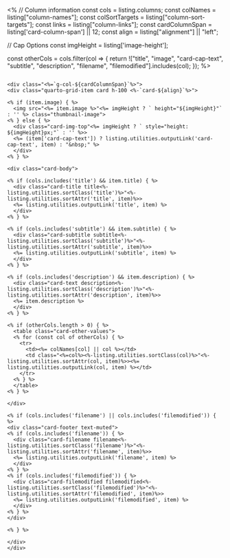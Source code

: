 <%
// Column information
const cols = listing.columns;
const colNames = listing["column-names"];
const colSortTargets = listing["column-sort-targets"];
const links = listing["column-links"];
const cardColumnSpan = listing['card-column-span'] || 12;
const align = listing["alignment"] || "left";

// Cap Options
const imgHeight = listing['image-height'];

const otherCols = cols.filter(col => {
return !["title", "image", "card-cap-text", "subtitle", "description", "filename", "filemodified"].includes(col);
});
%>

```{=html}

<div class="<%=`g-col-${cardColumnSpan}`%>">
<div class="quarto-grid-item card h-100 <%-`card-${align}`%>">

<% if (item.image) { %>
  <img src="<%= item.image %>"<%= imgHeight ? ` height="${imgHeight}"` : '' %> class="thumbnail-image">
<% } else { %>
  <div class="card-img-top"<%= imgHeight ? ` style="height: ${imgHeight}px;"` : '' %>>
  <%= (item['card-cap-text']) ? listing.utilities.outputLink('card-cap-text', item) : "&nbsp;" %>
  </div>
<% } %>

<div class="card-body">

<% if (cols.includes('title') && item.title) { %>
  <div class="card-title title<%-listing.utilities.sortClass('title')%>"<%-listing.utilities.sortAttr('title', item)%>>
  <%= listing.utilities.outputLink('title', item) %>
  </div>
<% } %>

<% if (cols.includes('subtitle') && item.subtitle) { %>
  <div class="card-subtitle subtitle<%-listing.utilities.sortClass('subtitle')%>"<%-listing.utilities.sortAttr('subtitle', item)%>>
  <%= listing.utilities.outputLink('subtitle', item) %>
  </div>
<% } %>

<% if (cols.includes('description') && item.description) { %>
  <div class="card-text description<%-listing.utilities.sortClass('description')%>"<%-listing.utilities.sortAttr('description', item)%>>
  <%= item.description %>
  </div>
<% } %>

<% if (otherCols.length > 0) { %>
  <table class="card-other-values">
  <% for (const col of otherCols) { %>
    <tr>
      <td><%= colNames[col] || col %></td>
      <td class="<%=col%><%-listing.utilities.sortClass(col)%>"<%-listing.utilities.sortAttr(col, item)%>><%= listing.utilities.outputLink(col, item) %></td>
    </tr>
  <% } %>
  </table>
<% } %>

</div>

<% if (cols.includes('filename') || cols.includes('filemodified')) { %>
<div class="card-footer text-muted">
<% if (cols.includes('filename')) { %>
  <div class="card-filename filename<%-listing.utilities.sortClass('filename')%>"<%-listing.utilities.sortAttr('filename', item)%>>
  <%= listing.utilities.outputLink('filename', item) %>
  </div>
<% } %>
<% if (cols.includes('filemodified')) { %>
  <div class="card-filemodified filemodified<%-listing.utilities.sortClass('filemodified')%>"<%-listing.utilities.sortAttr('filemodified', item)%>>
  <%= listing.utilities.outputLink('filemodified', item) %>
  </div>
<% } %>
</div>

<% } %>

</div>
</div>
```
